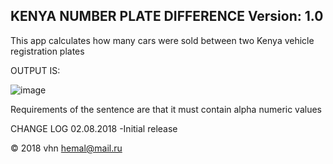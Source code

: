 KENYA NUMBER PLATE DIFFERENCE Version: 1.0
-----------------------------------------------------------------------------------------
This app calculates how many cars were sold between two Kenya vehicle registration plates

OUTPUT IS:

![image](https://user-images.githubusercontent.com/324225/43635575-27c90d54-9718-11e8-8467-e90acd2d479d.png)

Requirements of the sentence are that it must contain alpha numeric values

CHANGE LOG
02.08.2018
-Initial release


© 2018 vhn hemal@mail.ru
